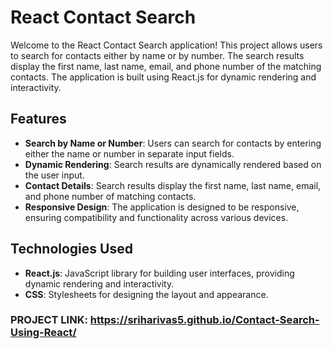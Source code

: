 # React Contact Search

Welcome to the React Contact Search application! This project allows users to search for contacts either by name or by number. The search results display the first name, last name, email, and phone number of the matching contacts. The application is built using React.js for dynamic rendering and interactivity.

## Features

- **Search by Name or Number**: Users can search for contacts by entering either the name or number in separate input fields.
- **Dynamic Rendering**: Search results are dynamically rendered based on the user input.
- **Contact Details**: Search results display the first name, last name, email, and phone number of matching contacts.
- **Responsive Design**: The application is designed to be responsive, ensuring compatibility and functionality across various devices.

## Technologies Used

- **React.js**: JavaScript library for building user interfaces, providing dynamic rendering and interactivity.
- **CSS**: Stylesheets for designing the layout and appearance.
### PROJECT LINK: https://sriharivas5.github.io/Contact-Search-Using-React/
